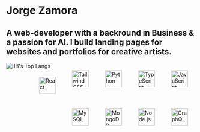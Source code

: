 # Jorge Zamora
## A web-developer with a backround in Business & a passion for AI. I build landing pages for websites and portfolios for creative artists.

<img align="left" alt="JB's Top Langs" src="https://github-readme-stats.vercel.app/api/top-langs/?username=jbxamora&langs_count=5&show_icons=true&hide_border=false&hide=css,handlebars&title_color=ff652f&icon_color=FFE400&bg_color=09131B&text_color=ffffff&border_color=0c1a25" />

<img align="right" alt="JavaScript" width="45px" src="https://cdn.jsdelivr.net/gh/devicons/devicon/icons/javascript/javascript-original.svg" style="padding:20px;" />
<img align="right" alt="TypeScript" width="45px" src="https://cdn.jsdelivr.net/gh/devicons/devicon/icons/typescript/typescript-original.svg" style="padding:20px;" />
<img align="right" alt="Python" width="45px" src="https://cdn.jsdelivr.net/gh/devicons/devicon/icons/python/python-original.svg" style="padding:20px;" />
<img align="right" alt="TailwindCSS" width="45px" src="https://cdn.jsdelivr.net/gh/devicons/devicon/icons/tailwindcss/tailwindcss-plain.svg" style="padding:20px;" />
<img align="right" alt="React" width="45px" src="https://cdn.jsdelivr.net/gh/devicons/devicon/icons/react/react-original.svg" style="padding:20px;" />   
<img align="right" alt="GraphQL" width="45px" src="https://cdn.jsdelivr.net/gh/devicons/devicon/icons/graphql/graphql-plain.svg" style="padding:20px;" />
<img align="right" alt="Node.js" width="45px" src="https://cdn.jsdelivr.net/gh/devicons/devicon/icons/nodejs/nodejs-original.svg" style="padding:20px;" />
<img align="right" alt="MongoDB" width="45px" src="https://cdn.jsdelivr.net/gh/devicons/devicon/icons/mongodb/mongodb-original.svg" style="padding:20px;" />
<img align="right" alt="MySQL" width="45px" src="https://cdn.jsdelivr.net/gh/devicons/devicon/icons/mysql/mysql-original.svg" style="padding:20px;" />
 


